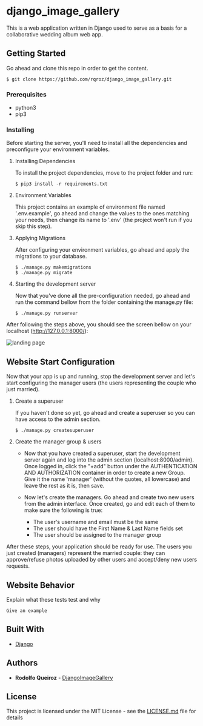 # django_image_gallery

This is a web application written in Django used to serve as a basis for a collaborative wedding album web app.

## Getting Started

Go ahead and clone this repo in order to get the content.

```
$ git clone https://github.com/rqroz/django_image_gallery.git
```


### Prerequisites

- python3
- pip3

### Installing

Before starting the server, you'll need to install all the dependencies and preconfigure your environment variables.

1. Installing Dependencies

   To install the project dependencies, move to the project folder and run:
   ```
   $ pip3 install -r requirements.txt
   ```

2. Environment Variables

   This project contains an example of environment file named '.env.example', go ahead and change the values to the ones matching your needs, then change its name to '.env' (the project won't run if you skip this step).

3. Applying Migrations

   After configuring your environment variables, go ahead and apply the migrations to your database.
   ```
   $ ./manage.py makemigrations
   $ ./manage.py migrate
   ```

4. Starting the development server

   Now that you've done all the pre-configuration needed, go ahead and run the command bellow from the folder containing the manage.py file:
   ```
   $ ./manage.py runserver
   ```

After following the steps above, you should see the screen bellow on your localhost (http://127.0.0.1:8000/):

![landing page](/example-files/imgs/landing.png)

## Website Start Configuration

Now that your app is up and running, stop the development server and let's start configuring the manager users (the users representing the couple who just married).

1. Create a superuser

   If you haven't done so yet, go ahead and create a superuser so you can have access to the admin section.
   ```
   $ ./manage.py createsuperuser
   ```

2. Create the manager group & users
   - Now that you have created a superuser, start the development server again and log into the admin section (localhost:8000/admin). Once logged in, click the "+add" button under the AUTHENTICATION AND AUTHORIZATION container in order to create a new Group. Give it the name 'manager' (without the quotes, all lowercase) and leave the rest as it is, then save.

   - Now let's create the managers. Go ahead and create two new users from the admin interface. Once created,
   go and edit each of them to make sure the following is true:
     * The user's username and email must be the same
     * The user should have the First Name & Last Name fields set
     * The user should be assigned to the manager group

After these steps, your application should be ready for use. The users you just created (managers) represent the married couple: they can approve/refuse photos uploaded by other users and accept/deny new users requests.


## Website Behavior

Explain what these tests test and why

```
Give an example
```


## Built With

* [Django](https://www.djangoproject.com/)

## Authors

* **Rodolfo Queiroz** - [DjangoImageGallery](https://github.com/rqroz/django_image_gallery)

## License

This project is licensed under the MIT License - see the [LICENSE.md](LICENSE.md) file for details
